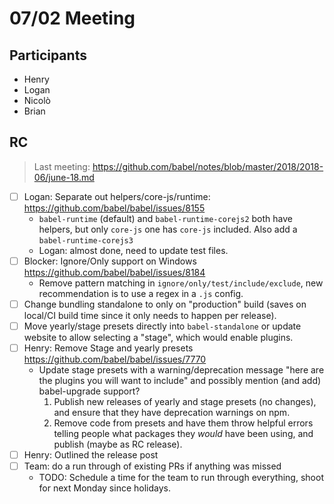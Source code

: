 # 07/02 Meeting

## Participants

- Henry
- Logan
- Nicolò
- Brian

## RC

> Last meeting: https://github.com/babel/notes/blob/master/2018/2018-06/june-18.md

- [ ] Logan: Separate out helpers/core-js/runtime: https://github.com/babel/babel/issues/8155
  - `babel-runtime` (default) and `babel-runtime-corejs2` both have helpers, but only `core-js` one has `core-js` included. Also add a `babel-runtime-corejs3`
  - Logan: almost done, need to update test files.
- [ ] Blocker: Ignore/Only support on Windows https://github.com/babel/babel/issues/8184
  - Remove pattern matching in `ignore/only/test/include/exclude`, new recommendation is to use a regex in a `.js` config.
- [ ] Change bundling standalone to only on "production" build (saves on local/CI build time since it only needs to happen per release).
- [ ] Move yearly/stage presets directly into `babel-standalone` or update website to allow selecting a "stage", which would enable plugins.
- [ ] Henry: Remove Stage and yearly presets https://github.com/babel/babel/issues/7770
  - Update stage presets with a warning/deprecation message "here are the plugins you will want to include" and possibly mention (and add) babel-upgrade support?
    1. Publish new releases of yearly and stage presets (no changes), and ensure that they have deprecation warnings on npm.
    2. Remove code from presets and have them throw helpful errors telling people what packages they _would_ have been using, and publish (maybe as RC release).
- [ ] Henry: Outlined the release post
- [ ] Team: do a run through of existing PRs if anything was missed
  - TODO: Schedule a time for the team to run through everything, shoot for next Monday since holidays.
